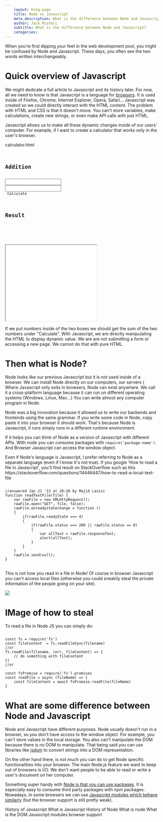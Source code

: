 ```yaml
---
	layout: blog-page
	title: Node vs Javascript
	meta_description: What is the difference between Node and Javascript?
	author: Jack Misteli
	subtitle: What is the difference between Node and Javascript?
	categories:
---
```

 
<p class='prelude'>When you're first dipping your feet in the web development pool, you might be confused by Node and Javascript. These days, you often see the two words written interchangeably. </p>

<h1>Quick overview of Javascript</h1>
<p>We might dedicate a full article to Javascript and its history later. For now, all we need to know is that Javascript is a language for <a href="/web-development/what-is-a-browser/index.html"> browsers</a>. It is used inside of Firefox, Chrome, Internet Explorer, Opera, Safari... Javascript was created so we could directly interact with the HTML content. The problem with HTML and CSS is that it doesn't move. You can't store variables, make calculations, create new strings, or even make API calls with just HTML. </p>

<p>Javascript allows us to make all these dynamic changes inside of our users' computer. For example, if I want to create a calculator that works only in the user's browser. </p>

<p class='module-name'>calculator.html</p>
<pre><code>
<h2>Addition</h2>
<input type='text' id='number-a'/>
<input type='text' id='number-b'/>
<div id='calculate-button'> Calculate</div>

<h2>Result</h2>
<div id='result'></div>
<!-- This script contains the javascript-->
<script>
document.getElementById('calculate-button').onclick = function () {
	// valA stores the value in the first input box
	// valB stores the value in the second input box
	var valA = document.getElementById('number-a').value
	var valB = document.getElementById('number-b').value
	document.getElementById('result').innerHTML = Number(valA) + Number(valB)
}
</script>
</code></pre>

<iframe class='example-container' src="./calculator.html" style="height: 250px"></iframe>

<p>If we put numbers inside of the two boxes we should get the sum of the two numbers under "Calculate". With Javascript, we are directly manipulating the HTML to display dynamic value. We are are not submitting a form or accessing a new page. We cannot do that with pure HTML.</p>

<h1>Then what is Node?</h1>

<p>Node looks like our previous Javascript but it is not used inside of a browser. We can install Node directly on our computers, our servers ( Where Javascript only exits in browsers, Node can exist anywhere. We call it a cross-platform language because it can run on different operating systems (Windows, Linux, Mac...) You can write almost any computer program in Node.</p>

<p>Node was a big innovation because it allowed us to write our backends and frontends using the same grammar. If you write some code in Node, copy paste it into your browser it should work. That's because Node is Javascript, it runs simply runs in a different runtime environment. </p> 

<p class='tip'>If it helps you can think of Node as a version of Javascript with different APIs. With node you can consume packages with <code>require('package-name')</code>. And Browser Javascript can access the window object.</p>

<p>Even if Node's language is Javascript, I prefer referring to Node as a separate language (even if I know it's not true). If you google 'How to read a file in Javascript', you'll find result on StackOverflow such as this https://stackoverflow.com/questions/14446447/how-to-read-a-local-text-file</p>

<pre>
<code>
//answered Jan 21 '13 at 20:20 by Majid Laissi
function readTextFile(file) {
    var rawFile = new XMLHttpRequest();
    rawFile.open("GET", file, false);
    rawFile.onreadystatechange = function ()
    {
        if(rawFile.readyState === 4)
        {
            if(rawFile.status === 200 || rawFile.status == 0)
            {
                var allText = rawFile.responseText;
                alert(allText);
            }
        }
    }
    rawFile.send(null);
}
</code>
</pre>
<p>This is not how you read in a file in Node! Of course in browser Javascript you can't access local files (otherwise you could sneakily steal the private information of the people going on your site). </p>

<img class='my-art' src='/assets/images/my-art/world_where_browsers_can_read_files.jpg'/>

<h1> IMage of how to steal</h1>

<p>To read a file in Node JS you can simply do: </p>

<pre><code>
const fs = require('fs')
const fileContent  = fs.readFileSync(filename)
//or 
fs.readFile(filename, (err, fileContent) => {
	// do something with fileContent
})
//or 

const fsPromise = require('fs').promises
const readFile = async (fileName) => {
	const fileContent = await fsPromise.readFile(fileName)
}
</code></pre>

<h1>What are some difference between Node and Javascript</h1>

<p>Node and Javascript have different purposes. Node usually doesn't run in a browser, so you don't have access to the window object. For example, you can't store values in the local storage. You also can't manipulate the DOM because there is no DOM to manipulate. That being said you can use libraries like <a href="https://github.com/jsdom/jsdom">jsdom</a> to convert strings into  a DOM representation.</p>

<p>On the other hand there, is not much you can do to get Node specific functionalities into your browser. The main Node.js feature we want to keep out of browsers is I/O. We don't want people to be able to read or write a user's document on her computer.</p> 

<p class='information'>Something super handy with <a href="node/node-packages/index.html">Node is that you can use packages</a>. It is especially easy to consume third party packages with npm packages. Nowadays, in some browsers we can use <a href="https://developer.mozilla.org/en-US/docs/Web/JavaScript/Guide/Modules">Javascript modules which behave similarly</a> (but the browser support is still pretty weak). </p>

<p class='parting-thoughts'></p>
<requirements>
History of Javascript
What is Javascript
History of Node
What is node
What is the DOM
Javascript modules
browser support
</requirements>

